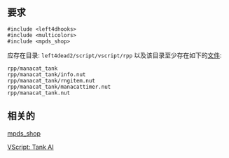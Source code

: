 ## 要求
```
#include <left4dhooks>
#include <multicolors>
#include <mpds_shop>

```

应存在目录:
```left4dead2/script/vscript/rpp```
以及该目录至少存在如下的[文件](https://github.com/oblivcheck/l4d2_plugins/blob/master/mpds_server/rpp/):
```
rpp/manacat_tank
rpp/manacat_tank/info.nut
rpp/manacat_tank/rngitem.nut
rpp/manacat_tank/manacattimer.nut
rpp/manacat_tank.nut
```

## 相关的
[mpds_shop](https://github.com/oblivcheck/l4d2_plugins/blob/master/mpds_shop/scripting/include/mpds_shop.inc)

[VScript: Tank AI](https://steamcommunity.com/sharedfiles/filedetails/?id=3069974243&searchtext=Tank+Ai)
